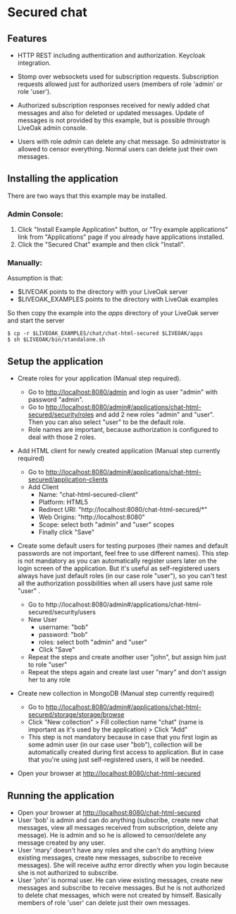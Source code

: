 Secured chat
============
Features
--------
* HTTP REST including authentication and authorization. Keycloak integration.

* Stomp over websockets used for subscription requests. Subscription requests allowed just for authorized users (members of role 'admin' or role 'user').

* Authorized subscription responses received for newly added chat messages and also for deleted or updated messages. Update of messages is not provided by this example, but is possible through LiveOak admin console.

* Users with role _admin_ can delete any chat message. So administrator is allowed to censor everything. Normal users can delete just their own messages.

Installing the application
----------------------------

There are two ways that this example may be installed.

### Admin Console:

1. Click "Install Example Application" button, or "Try example applications" link from "Applications" page if you already have applications installed.
2. Click the "Secured Chat" example and then click "Install".

### Manually:

Assumption is that:
* $LIVEOAK points to the directory with your LiveOak server
* $LIVEOAK_EXAMPLES points to the directory with LiveOak examples

So then copy the example into the _apps_ directory of your LiveOak server and start the server
```shell
$ cp -r $LIVEOAK_EXAMPLES/chat/chat-html-secured $LIVEOAK/apps
$ sh $LIVEOAK/bin/standalone.sh
````

Setup the application
---------------------

* Create roles for your application (Manual step required).
  * Go to [http://localhost:8080/admin](http://localhost:8080/admin) and login as user "admin" with password "admin".
  * Go to [http://localhost:8080/admin#/applications/chat-html-secured/security/roles](http://localhost:8080/admin#/applications/chat-html-secured/security/roles) and add 2 new roles "admin" and "user". Then you can also select "user" to be the default role.
  * Role names are important, because authorization is configured to deal with those 2 roles.

* Add HTML client for newly created application (Manual step currently required)

  * Go to [http://localhost:8080/admin#/applications/chat-html-secured/application-clients](http://localhost:8080/admin#/applications/chat-html-secured/application-clients)
  * Add Client
    * Name: "chat-html-secured-client"
    * Platform: HTML5
    * Redirect URI: "http://localhost:8080/chat-html-secured/*"
    * Web Origins: "http://localhost:8080"
    * Scope: select both "admin" and "user" scopes
    * Finally click "Save"

* Create some default users for testing purposes (their names and default passwords are not important, feel free to use different names). This step is not mandatory as you can automatically register users later on the login screen of the application.
But it's useful as self-registered users always have just default roles (in our case role "user"), so you can't test all the authorization possibilities when all users have just same role "user" .
  * Go to http://localhost:8080/admin#/applications/chat-html-secured/security/users
  * New User
    * username: "bob"
    * password: "bob"
    * roles: select both "admin" and "user"
    * Click "Save"
  * Repeat the steps and create another user "john", but assign him just to role "user"
  * Repeat the steps again and create last user "mary" and don't assign her to any role

* Create new collection in MongoDB (Manual step currently required)
  * Go to [http://localhost:8080/admin#/applications/chat-html-secured/storage/storage/browse](http://localhost:8080/admin#/applications/chat-html-secured/storage/storage/browse)
  * Click "New collection" > Fill collection name "chat" (name is important as it's used by the application) > Click "Add"
  * This step is not mandatory because in case that you first login as some admin user (in our case user "bob"), collection will be automatically created during first access to application. But in case that you're using just self-registered users, it will be needed.

* Open your browser at [http://localhost:8080/chat-html-secured](http://localhost:8080/chat-html-secured)

Running the application
-----------------------

* Open your browser at [http://localhost:8080/chat-html-secured](http://localhost:8080/chat-html-secured)
* User 'bob' is admin and can do anything (subscribe, create new chat messages, view all messages received from subscription, delete any message). He is admin and so he is allowed to censor/delete any message created by any user.
* User 'mary' doesn't have any roles and she can't do anything (view existing messages, create new messages, subscribe to receive messages). She will receive authz error directly
when you login because she is not authorized to subscribe.
* User 'john' is normal user. He can view existing messages, create new messages and subscribe to receive messages. But he is not authorized
to delete chat messages, which were not created by himself. Basically members of role 'user' can delete just their own messages.
